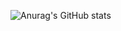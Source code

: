 ![Anurag's GitHub stats](https://github-readme-stats.vercel.app/api?username=sohee98&show_icons=true&theme=react)